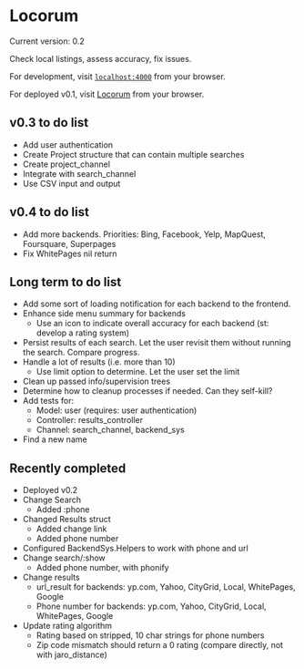 # Locorum

Current version: 0.2

Check local listings, assess accuracy, fix issues.

For development, visit [`localhost:4000`](http://localhost:4000) from your browser.

For deployed v0.1, visit [Locorum](https://boiling-beach-47326.herokuapp.com/) from your browser.

## v0.3 to do list
- Add user authentication
- Create Project structure that can contain multiple searches
- Create project_channel
- Integrate with search_channel
- Use CSV input and output

## v0.4 to do list
- Add more backends. Priorities: Bing, Facebook, Yelp, MapQuest, Foursquare, Superpages
- Fix WhitePages nil return

## Long term to do list

- Add some sort of loading notification for each backend to the frontend.
- Enhance side menu summary for backends
  - Use an icon to indicate overall accuracy for each backend (st: develop a rating system)
- Persist results of each search. Let the user revisit them without running the search. Compare progress.
- Handle a lot of results (i.e. more than 10)
  - Use limit option to determine. Let the user set the limit
- Clean up passed info/supervision trees
- Determine how to cleanup processes if needed. Can they self-kill?
- Add tests for:
  - Model: user (requires: user authentication)
  - Controller: results_controller
  - Channel: search_channel, backend_sys
- Find a new name

## Recently completed
- Deployed v0.2
- Change Search
  - Added :phone
- Changed Results struct
  - Added change link
  - Added phone number
- Configured BackendSys.Helpers to work with phone and url
- Change search/:show
  - Added phone number, with phonify
- Change results
  - url_result for backends: yp.com, Yahoo, CityGrid, Local, WhitePages, Google
  - Phone number for backends: yp.com, Yahoo, CityGrid, Local, WhitePages, Google
- Update rating algorithm
  - Rating based on stripped, 10 char strings for phone numbers
  - Zip code mismatch should return a 0 rating (compare directly, not with jaro_distance)

